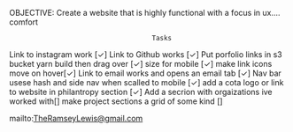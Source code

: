 OBJECTIVE: Create a website that is highly functional with a focus in ux.... comfort


                                        Tasks

Link to instagram work [✓]
Link to Github works [✓]
Put porfolio links in s3 bucket yarn build then drag over [✓]
size for mobile [✓]
make link icons move on hover[✓]
Link to email works and opens an email tab [✓]
Nav bar usese hash and side nav when scalled to mobile [✓]
add a cota logo or link to website in philantropy section [✓]
Add a secrion with orgaizations ive worked with[]
make project sections a grid of some kind []

mailto:TheRamseyLewis@gmail.com